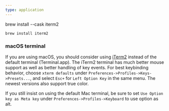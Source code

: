 ```yaml
---
type: application
---
```


brew install --cask iterm2

```shell
brew install iterm2
```

### macOS terminal

If you are using macOS, you should consider using [iTerm2](http://iterm2.com/) instead of the default terminal (Terminal.app). The iTerm2 terminal has much better mouse support as well as better handling of key events. For best keybinding behavior, choose `xterm defaults` under `Preferences->Profiles->Keys->Presets...`, and select `Esc+` for `Left Option Key` in the same menu. The newest versions also support true color.

If you still insist on using the default Mac terminal, be sure to set `Use Option key as Meta key` under `Preferences->Profiles->Keyboard` to use option as alt.

### [](https://github.com/zyedidia/micro#linux-clipboard-support)